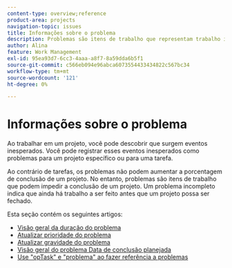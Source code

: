 ```yaml
---
content-type: overview;reference
product-area: projects
navigation-topic: issues
title: Informações sobre o problema
description: Problemas são itens de trabalho que representam trabalho inesperado ou não planejado em um projeto. Os artigos a seguir contêm informações sobre problemas.
author: Alina
feature: Work Management
exl-id: 95ea93d7-6cc3-4aaa-a8f7-8a59dda6b5f1
source-git-commit: c566eb094e96abca6073554433434822c567bc34
workflow-type: tm+mt
source-wordcount: '121'
ht-degree: 0%

---
```


# Informações sobre o problema

Ao trabalhar em um projeto, você pode descobrir que surgem eventos inesperados. Você pode registrar esses eventos inesperados como problemas para um projeto específico ou para uma tarefa.

Ao contrário de tarefas, os problemas não podem aumentar a porcentagem de conclusão de um projeto. No entanto, problemas são itens de trabalho que podem impedir a conclusão de um projeto. Um problema incompleto indica que ainda há trabalho a ser feito antes que um projeto possa ser fechado.

Esta seção contém os seguintes artigos:

* [Visão geral da duração do problema](../../../manage-work/issues/issue-information/issue-duration.md)
* [Atualizar prioridade do problema](../../../manage-work/issues/issue-information/update-issue-priority.md)
* [Atualizar gravidade do problema](../../../manage-work/issues/issue-information/update-issue-severity.md)
* [Visão geral do problema Data de conclusão planejada](../../../manage-work/issues/issue-information/issue-planned-completion-date.md)
* [Use &quot;opTask&quot; e &quot;problema&quot; ao fazer referência a problemas](../../../manage-work/issues/issue-information/use-optask-instead-of-issue.md)
